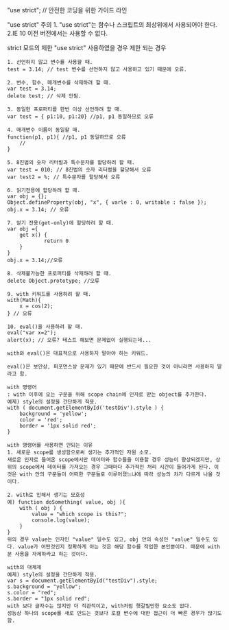 "use strict"; // 안전한 코딩을 위한 가이드 라인


"use strict" 주의
    1. "use strict"는 함수나 스크립트의 최상위에서 사용되어야 한다.
    2.IE 10 이전 버전에서는 사용할 수 없다.

strict 모드의 제한
    "use strict" 사용하였을 경우 제한 되는 경우

    1. 선언하지 않고 변수를 사용할 때.
    test = 3.14; // test 변수를 선언하지 않고 사용하고 있기 때문에 오류.

    2. 변수, 함수, 매개변수를 삭제하려 할 때.
    var test = 3.14;
    delete test; // 삭제 안됨.

    3. 동일한 프로퍼티를 한번 이상 선언하려 할 때.
    var test = { p1:10, p1:20} //p1, p1 동일하므로 오류

    4. 매개변수 이름이 동일할 때.
    function(p1, p1){ //p1, p1 동일하므로 오류
        //
    }

    5. 8진법의 숫자 리터럴과 특수문자를 할당하려 할 때.
    var test = 010; // 8진법의 숫자 리터럴을 할당해서 오류
    var test2 = %; // 특수문자를 할당해서 오류

    6. 읽기전용에 할당하려 할 때.
    var obj = {};
    Object.defineProperty(obj, "x", { varle : 0, writable : false });
    obj.x = 3.14; // 오류

    7. 얻기 전용(get-only)에 할당하려 할 때.
    var obj ={
        get x() {
                return 0
        }
    }
    obj.x = 3.14;//오류

    8. 삭제불가능한 프로퍼티를 삭제하려 할 때.
    delete Object.prototype; //오류

    9. with 키워드를 사용하려 할 때.
    with(Math){
        x = cos(2);
    } // 오류

    10. eval()을 사용하려 할 때.
    eval("var x=2");
    alert(x); // 오류? 테스트 해보면 문제없이 실행되는데...

    with와 eval()은 대표적으로 사용하지 말아야 하는 키워드.

    eval()은 보안상, 퍼포먼스상 문제가 있기 때문에 반드시 필요한 것이 아니라면 사용하지 말라고 함.

    with 명령어
    : with 이후에 오는 구문을 위해 scope chain에 인자로 받는 object를 추가한다.
    예제) style의 설정을 간단하게 적용.
    with ( document.getElementById('testDiv').style ) {
        background = 'yellow';
        color = 'red';
        border = '1px solid red';
    }

    with 명령어를 사용하면 안되는 이유
    1. 새로운 scope를 생성함으로써 생기는 추가적인 자원 소모.
    새로운 인자로 들어온 scope에서만 데이터와 함수들을 이용할 경우 성능이 향상되겠지만, 상위의 scope에서 데이터를 가져오는 경우 그때마다 추가적인 처리 시간이 들어가게 된다. 이것은 with 안의 구문들이 어떠한 구문들로 이루어졌느냐에 따라 성능의 차가 다르게 나올 것이다.

    2. with로 인해서 생기는 모호성
    예) function doSomething( value, obj ){
        with ( obj ) {
            value = "which scope is this?";
            console.log(value);
        }
    }
    위의 경우 value는 인자인 "value" 일수도 있고, obj 안의 속성인 "value" 일수도 있다. value가 어떤것인지 정확하게 아는 것은 해당 함수를 작업한 본인뿐이다. 때문에 with문 사용을 자제하라고 하는 것이다.

    with의 대체제
    예제) style의 설정을 간단하게 적용.
    var s = document.getElementById("testDiv").style;
    s.background = "yellow";
    s.color = "red";
    s.border = "1px solid red";
    with 보다 글자수는 많지만 더 직관적이고, with처럼 헷갈릴만한 요소도 없다.
    성능상 하나의 scope를 새로 만드는 것보다 로컬 변수에 대한 접근이 더 빠른 경우가 많기도 함.


